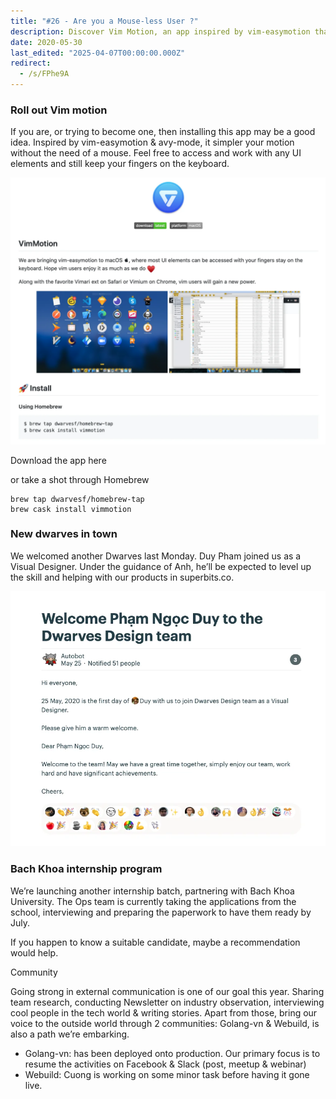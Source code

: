 ```yaml
---
title: "#26 - Are you a Mouse-less User ?"
description: Discover Vim Motion, an app inspired by vim-easymotion that simplifies keyboard navigation for faster, mouse-free control of UI elements.
date: 2020-05-30
last_edited: "2025-04-07T00:00:00.000Z"
redirect:
  - /s/FPhe9A
---
```


### Roll out Vim motion

If you are, or trying to become one, then installing this app may be a good idea.
Inspired by vim-easymotion & avy-mode, it simpler your motion without the need of a mouse. Feel free to access and work with any UI elements and still keep your fingers on the keyboard.

![](assets/notion-image-1744007078928-6b40n.webp)

Download the app here

or take a shot through Homebrew

```plain text
brew tap dwarvesf/homebrew-tap
brew cask install vimmotion
```

### New dwarves in town

We welcomed another Dwarves last Monday. Duy Pham joined us as a Visual Designer. Under the guidance of Anh, he’ll be expected to level up the skill and helping with our products in superbits.co.

![](assets/notion-image-1744007080101-7lgno.webp)

### Bach Khoa internship program

We’re launching another internship batch, partnering with Bach Khoa University. The Ops team is currently taking the applications from the school, interviewing and preparing the paperwork to have them ready by July.

If you happen to know a suitable candidate, maybe a recommendation would help.

Community

Going strong in external communication is one of our goal this year. Sharing team research, conducting Newsletter on industry observation, interviewing cool people in the tech world & writing stories. Apart from those, bring our voice to the outside world through 2 communities: Golang-vn & Webuild, is also a path we’re embarking.

- Golang-vn: has been deployed onto production. Our primary focus is to resume the activities on Facebook & Slack (post, meetup & webinar)
- Webuild: Cuong is working on some minor task before having it gone live.
